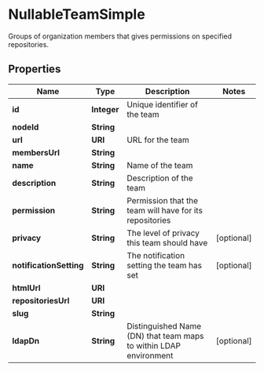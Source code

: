 

# NullableTeamSimple

Groups of organization members that gives permissions on specified repositories.

## Properties

| Name | Type | Description | Notes |
|------------ | ------------- | ------------- | -------------|
|**id** | **Integer** | Unique identifier of the team |  |
|**nodeId** | **String** |  |  |
|**url** | **URI** | URL for the team |  |
|**membersUrl** | **String** |  |  |
|**name** | **String** | Name of the team |  |
|**description** | **String** | Description of the team |  |
|**permission** | **String** | Permission that the team will have for its repositories |  |
|**privacy** | **String** | The level of privacy this team should have |  [optional] |
|**notificationSetting** | **String** | The notification setting the team has set |  [optional] |
|**htmlUrl** | **URI** |  |  |
|**repositoriesUrl** | **URI** |  |  |
|**slug** | **String** |  |  |
|**ldapDn** | **String** | Distinguished Name (DN) that team maps to within LDAP environment |  [optional] |



